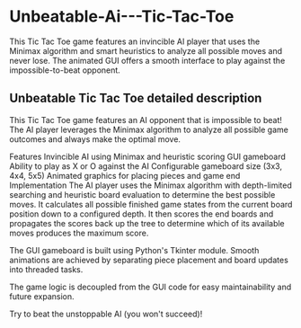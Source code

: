 # Unbeatable-Ai---Tic-Tac-Toe
This Tic Tac Toe game features an invincible AI player that uses the Minimax algorithm and smart heuristics to analyze all possible moves and never lose. The animated GUI offers a smooth interface to play against the impossible-to-beat opponent.


## Unbeatable Tic Tac Toe detailed description
This Tic Tac Toe game features an AI opponent that is impossible to beat! The AI player leverages the Minimax algorithm to analyze all possible game outcomes and always make the optimal move.

Features
Invincible AI using Minimax and heuristic scoring
GUI gameboard
Ability to play as X or O against the AI
Configurable gameboard size (3x3, 4x4, 5x5)
Animated graphics for placing pieces and game end
Implementation
The AI player uses the Minimax algorithm with depth-limited searching and heuristic board evaluation to determine the best possible moves. It calculates all possible finished game states from the current board position down to a configured depth. It then scores the end boards and propagates the scores back up the tree to determine which of its available moves produces the maximum score.

The GUI gameboard is built using Python's Tkinter module. Smooth animations are achieved by separating piece placement and board updates into threaded tasks.

The game logic is decoupled from the GUI code for easy maintainability and future expansion.

Try to beat the unstoppable AI (you won't succeed)!
